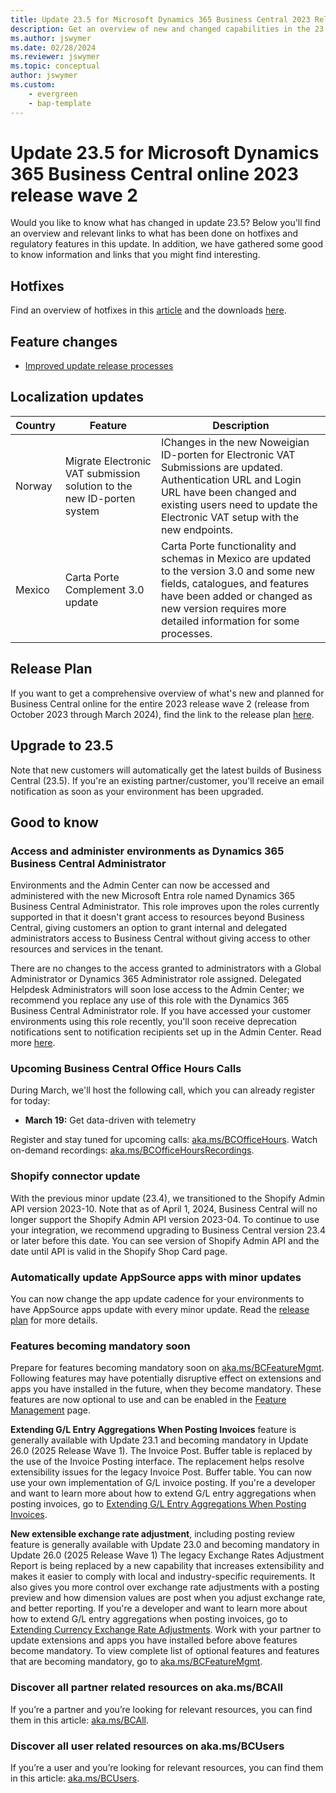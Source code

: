 ```yaml
---
title: Update 23.5 for Microsoft Dynamics 365 Business Central 2023 Release Wave 2
description: Get an overview of new and changed capabilities in the 23.5 update of Business Central online, which is part of 2023 release wave 2.
ms.author: jswymer
ms.date: 02/28/2024
ms.reviewer: jswymer
ms.topic: conceptual
author: jswymer
ms.custom: 
    - evergreen
    - bap-template
---
```


# Update 23.5 for Microsoft Dynamics 365 Business Central online 2023 release wave 2

Would you like to know what has changed in update 23.5? Below you'll find an overview and relevant links to what has been done on hotfixes and regulatory features in this update. In addition, we have gathered some good to know information and links that you might find interesting.

## Hotfixes

Find an overview of hotfixes in this [article](https://support.microsoft.com/help/5036474) and the downloads [here](https://aka.ms/BCDownload).

## Feature changes

- [Improved update release processes](/dynamics365/release-plan/2023wave2/smb/dynamics365-business-central/improved-update-release-processes)

## Localization updates

| Country| Feature  |Description|
|-------------|--------------|--------------|
| Norway | Migrate Electronic VAT submission solution to the new ID-porten system | IChanges in the new Noweigian ID-porten for Electronic VAT Submissions are updated. Authentication URL and Login URL have been changed and existing users need to update the Electronic VAT setup with the new endpoints. |
| Mexico | Carta Porte Complement 3.0 update | Carta Porte functionality and schemas in Mexico are updated to the version 3.0 and some new fields, catalogues, and features have been added or changed as new version requires more detailed information for some processes. |
	


## Release Plan

If you want to get a comprehensive overview of what's new and planned for Business Central online for the entire 2023 release wave 2 (release from October 2023 through March 2024), find the link to the release plan [here](https://aka.ms/BCReleasePlan).

## Upgrade to 23.5

Note that new customers will automatically get the latest builds of Business Central (23.5). If you're an existing partner/customer, you'll receive an email notification as soon as your environment has been upgraded.

## Good to know

### Access and administer environments as Dynamics 365 Business Central Administrator

Environments and the Admin Center can now be accessed and administered with the new Microsoft Entra role named Dynamics 365 Business Central Administrator. This role improves upon the roles currently supported in that it doesn't grant access to resources beyond Business Central, giving customers an option to grant internal and delegated administrators access to Business Central without giving access to other resources and services in the tenant.

There are no changes to the access granted to administrators with a Global Administrator or Dynamics 365 Administrator role assigned. Delegated Helpdesk Administrators will soon lose access to the Admin Center; we recommend you replace any use of this role with the Dynamics 365 Business Central Administrator role. If you have accessed your customer environments using this role recently, you'll soon receive deprecation notifications sent to notification recipients set up in the Admin Center. Read more [here](/dynamics365/release-plan/2023wave2/smb/dynamics365-business-central/assign-more-granular-administration-rights).


### Upcoming Business Central Office Hours Calls

During March, we'll host the following call, which you can already register for today:

- **March 19:** Get data-driven with telemetry

Register and stay tuned for upcoming calls: [aka.ms/BCOfficeHours](https://aka.ms/BCOfficeHours).
Watch on-demand recordings: [aka.ms/BCOfficeHoursRecordings](https://aka.ms/BCOfficeHoursRecordings). 

### Shopify connector update  
With the previous minor update (23.4), we transitioned to the Shopify Admin API version 2023-10. Note that as of April 1, 2024, Business Central will no longer support the Shopify Admin API version 2023-04. To continue to use your integration, we recommend upgrading to Business Central version 23.4 or later before this date. You can see version of Shopify Admin API and the date until API is valid in the Shopify Shop Card page.

### Automatically update AppSource apps with minor updates  
You can now change the app update cadence for your environments to have AppSource apps update with every minor update. Read the [release plan](/dynamics365/release-plan/2023wave2/smb/dynamics365-business-central/planned-features) for more details.

### Features becoming mandatory soon
Prepare for features becoming mandatory soon on [aka.ms/BCFeatureMgmt](https://aka.ms/BCFeatureMgmt).
Following features may have potentially disruptive effect on extensions and apps you have installed in the future, when they become mandatory. These features are now optional to use and can be enabled in the [Feature Management](https://dynamics.microsoft.com/en-us/business-central/signin/?ru=https%3A%2F%2Fbusinesscentral.dynamics.com%2F%3Fpage%3D2610%26noSignUpCheck%3D1) page. 

**Extending G/L Entry Aggregations When Posting Invoices** feature is generally available with Update 23.1 and becoming mandatory in Update 26.0 (2025 Release Wave 1). The Invoice Post. Buffer table is replaced by the use of the Invoice Posting interface. The replacement helps resolve extensibility issues for the legacy Invoice Post. Buffer table. You can now use your own implementation of G/L invoice posting. If you're a developer and want to learn more about how to extend G/L entry aggregations when posting invoices, go to [Extending G/L Entry Aggregations When Posting Invoices](/dynamics365/business-central/dev-itpro/developer/devenv-invoice-posting-example).

**New extensible exchange rate adjustment**, including posting review feature is generally available with Update 23.0 and becoming mandatory in Update 26.0 (2025 Release Wave 1) The legacy Exchange Rates Adjustment Report is being replaced by a new capability that increases extensibility and makes it easier to comply with local and industry-specific requirements. It also gives you more control over exchange rate adjustments with a posting preview and how dimension values are post when you adjust exchange rate, and better reporting. 
If you're a developer and want to learn more about how to extend G/L entry aggregations when posting invoices, go to [Extending Currency Exchange Rate Adjustments](/dynamics365/business-central/dev-itpro/developer/devenv-extend-exchange-rates). 
Work with your partner to update extensions and apps you have installed before above features become mandatory. To view complete list of optional features and features that are becoming mandatory, go to [aka.ms/BCFeatureMgmt](https://aka.ms/BCFeatureMgmt).

### Discover all partner related resources on aka.ms/BCAll

If you’re a partner and you’re looking for relevant resources, you can find them in this article: [aka.ms/BCAll](https://aka.ms/BCAll).

### Discover all user related resources on aka.ms/BCUsers

If you’re a user and you’re looking for relevant resources, you can find them in this article: [aka.ms/BCUsers](https://aka.ms/BCUsers).  
